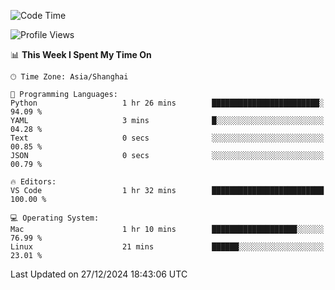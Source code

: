 <!--START_SECTION:waka-->
![Code Time](http://img.shields.io/badge/Code%20Time-524%20hrs%2031%20mins-blue)

![Profile Views](http://img.shields.io/badge/Profile%20Views-2-blue)

📊 **This Week I Spent My Time On** 

```text
🕑︎ Time Zone: Asia/Shanghai

💬 Programming Languages: 
Python                   1 hr 26 mins        ████████████████████████░   94.09 % 
YAML                     3 mins              █░░░░░░░░░░░░░░░░░░░░░░░░   04.28 % 
Text                     0 secs              ░░░░░░░░░░░░░░░░░░░░░░░░░   00.85 % 
JSON                     0 secs              ░░░░░░░░░░░░░░░░░░░░░░░░░   00.79 % 

🔥 Editors: 
VS Code                  1 hr 32 mins        █████████████████████████   100.00 % 

💻 Operating System: 
Mac                      1 hr 10 mins        ███████████████████░░░░░░   76.99 % 
Linux                    21 mins             ██████░░░░░░░░░░░░░░░░░░░   23.01 % 
```


 Last Updated on 27/12/2024 18:43:06 UTC
<!--END_SECTION:waka-->

